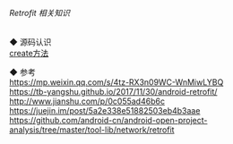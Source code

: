 ###### Retrofit 相关知识

◆ 源码认识  
[create方法](source/create.md)  
    

◆ 参考  
https://mp.weixin.qq.com/s/4tz-RX3n09WC-WnMiwLYBQ    
https://tb-yangshu.github.io/2017/11/30/android-retrofit/    
http://www.jianshu.com/p/0c055ad46b6c    
https://juejin.im/post/5a2e338e51882503eb4b3aae  
https://github.com/android-cn/android-open-project-analysis/tree/master/tool-lib/network/retrofit  

